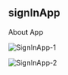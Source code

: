 ## signInApp

About App

![SignInApp-1](https://github.com/frknkoc/signInApp/assets/93766996/544b5343-a67b-4b79-80c4-769bf356d356)

![SignInApp-2](https://github.com/frknkoc/signInApp/assets/93766996/c41a4ef4-ea80-4bd3-80dd-aa6067c3964e)
